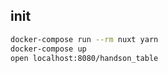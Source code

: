 ## init

```sh
docker-compose run --rm nuxt yarn
docker-compose up
open localhost:8080/handson_table
```
